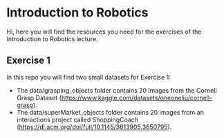 # Introduction to Robotics
Hi, here you will find the resources you need for the exercises of the Introduction to Robotics lecture.
## Exercise 1
In this repo you will find two small datasets for Exercise 1:
* The data/grasping_objects folder contains 20 images from the Cornell Grasp Dataset (https://www.kaggle.com/datasets/oneoneliu/cornell-grasp).
* The data/superMarket_objects folder contains 20 images from an interactions project called ShoppingCoach (https://dl.acm.org/doi/full/10.1145/3613905.3650795).
